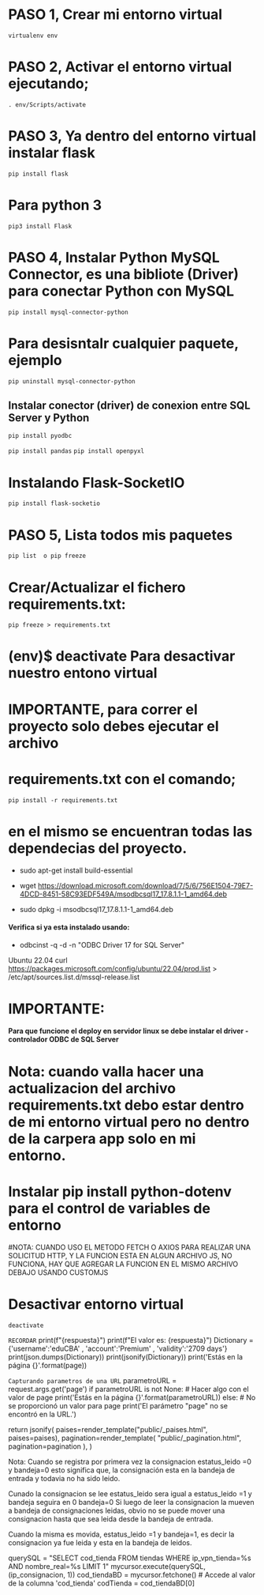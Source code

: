 # PASO 1, Crear mi entorno virtual

`virtualenv env `

# PASO 2, Activar el entorno virtual ejecutando;

`. env/Scripts/activate`

# PASO 3, Ya dentro del entorno virtual instalar flask

`pip install flask`

# Para python 3

`pip3 install Flask`

# PASO 4, Instalar Python MySQL Connector, es una bibliote (Driver) para conectar Python con MySQL

`pip install mysql-connector-python`

# Para desisntalr cualquier paquete, ejemplo

`pip uninstall mysql-connector-python`

## Instalar conector (driver) de conexion entre SQL Server y Python

`pip install pyodbc`

`pip install pandas`
`pip install openpyxl`

# Instalando Flask-SocketIO

`pip install flask-socketio`

# PASO 5, Lista todos mis paquetes

`pip list  o pip freeze`

# Crear/Actualizar el fichero requirements.txt:

`pip freeze > requirements.txt`

# (env)$ deactivate Para desactivar nuestro entono virtual

# IMPORTANTE, para correr el proyecto solo debes ejecutar el archivo

# requirements.txt con el comando;

`pip install -r requirements.txt`

# en el mismo se encuentran todas las dependecias del proyecto.

- sudo apt-get install build-essential
- wget https://download.microsoft.com/download/7/5/6/756E1504-79E7-4DCD-8451-58C93EDF549A/msodbcsql17_17.8.1.1-1_amd64.deb

- sudo dpkg -i msodbcsql17_17.8.1.1-1_amd64.deb

#### Verifica si ya esta instalado usando:

- odbcinst -q -d -n "ODBC Driver 17 for SQL Server"

Ubuntu 22.04
curl https://packages.microsoft.com/config/ubuntu/22.04/prod.list > /etc/apt/sources.list.d/mssql-release.list

# IMPORTANTE:

#### Para que funcione el deploy en servidor linux se debe instalar el driver - controlador ODBC de SQL Server

# Nota: cuando valla hacer una actualizacion del archivo requirements.txt debo estar dentro de mi entorno virtual pero no dentro de la carpera app solo en mi entorno.

# Instalar pip install python-dotenv para el control de variables de entorno

#NOTA: CUANDO USO EL METODO FETCH O AXIOS PARA REALIZAR UNA SOLICITUD HTTP, Y LA FUNCION ESTA EN ALGUN ARCHIVO JS, NO FUNCIONA,
HAY QUE AGREGAR LA FUNCION EN EL MISMO ARCHIVO DEBAJO USANDO CUSTOMJS

# Desactivar entorno virtual

`deactivate`

`RECORDAR`
print(f"{respuesta}")
print(f"El valor es: {respuesta}")
Dictionary ={'username':'eduCBA' , 'account':'Premium' , 'validity':'2709 days'}
print(json.dumps(Dictionary))
print(jsonify(Dictionary))
print('Estás en la página {}'.format(page))

`Capturando parametros de una URL`
parametroURL = request.args.get('page')
if parametroURL is not None: # Hacer algo con el valor de page
print('Estás en la página {}'.format(parametroURL))
else: # No se proporcionó un valor para page
print('El parámetro "page" no se encontró en la URL.')

return jsonify(
paises=render_template("public/\_paises.html", paises=paises),
pagination=render_template(
"public/\_pagination.html", pagination=pagination
),
)

Nota: Cuando se registra por primera vez la consignacion
estatus_leido =0 y bandeja=0 esto significa que, la consignación esta en la bandeja de entrada y todavia no ha sido leido.

Cunado la consignacion se lee estatus_leido sera igual a estatus_leido =1 y bandeja seguira en 0 bandeja=0
Si luego de leer la consignacion la mueven a bandeja de consignaciones leidas, obvio no se puede mover una consignacion hasta que sea leida
desde la bandeja de entrada.

Cuando la misma es movida, estatus_leido =1 y bandeja=1, es decir la consignacion ya fue leida y esta en la bandeja de leidos.

querySQL = "SELECT cod_tienda FROM tiendas WHERE ip_vpn_tienda=%s AND nombre_real=%s LIMIT 1"
mycursor.execute(querySQL, (ip_consignacion, 1))
cod_tiendaBD = mycursor.fetchone() # Accede al valor de la columna 'cod_tienda'
codTienda = cod_tiendaBD[0]
